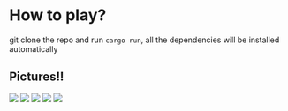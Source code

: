 # How to play?
git clone the repo and run ``cargo run``, all the dependencies will be installed automatically

## Pictures!!
![](https://cdn.discordapp.com/attachments/947092663914623016/984753541627400232/unknown.png)
![](https://cdn.discordapp.com/attachments/947092663914623016/984753656702304266/unknown.png)
![](https://cdn.discordapp.com/attachments/947092663914623016/984753742622642176/unknown.png)
![](https://cdn.discordapp.com/attachments/947092663914623016/984753852588904488/unknown.png)
![](https://cdn.discordapp.com/attachments/947092663914623016/984753938299519026/unknown.png)
